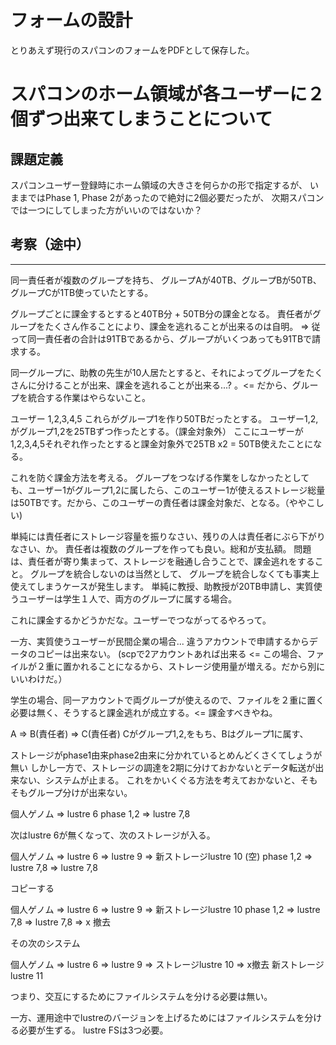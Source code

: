 
# フォームの設計

とりあえず現行のスパコンのフォームをPDFとして保存した。

# スパコンのホーム領域が各ユーザーに２個ずつ出来てしまうことについて

## 課題定義

スパコンユーザー登録時にホーム領域の大きさを何らかの形で指定するが、
いままではPhase 1, Phase 2があったので絶対に2個必要だったが、
次期スパコンでは一つにしてしまった方がいいのではないか？

## 考察（途中）

---

同一責任者が複数のグループを持ち、
グループAが40TB、グループBが50TB、グループCが1TB使っていたとする。

グループごとに課金するとすると40TB分 + 50TB分の課金となる。
責任者がグループをたくさん作ることにより、課金を逃れることが出来るのは自明。
=> 従って同一責任者の合計は91TBであるから、グループがいくつあっても91TBで請求する。

同一グループに、助教の先生が10人居たとすると、それによってグループをたくさんに分けることが出来、課金を逃れることが出来る...? 。<= だから、グループを統合する作業はやらないこと。

ユーザー 1,2,3,4,5
これらがグループ1を作り50TBだったとする。
ユーザー1,2,がグループ1,2を25TBずつ作ったとする。（課金対象外）
ここにユーザーが1,2,3,4,5それぞれ作ったとすると課金対象外で25TB x2 = 50TB使えたことになる。

これを防ぐ課金方法を考える。
グループをつなげる作業をしなかったとしても、ユーザー1がグループ1,2に属したら、このユーザー1が使えるストレージ総量は50TBです。だから、このユーザーの責任者は課金対象だ、となる。（ややこしい)


単純には責任者にストレージ容量を振りなさい、残りの人は責任者にぶら下がりなさい、か。
責任者は複数のグループを作っても良い。総和が支払額。
問題は、責任者が寄り集まって、ストレージを融通し合うことで、課金逃れをすること。
グループを統合しないのは当然として、
グループを統合しなくても事実上使えてしまうケースが発生します。
単純に教授、助教授が20TB申請し、実質使うユーザーは学生１人で、両方のグループに属する場合。

これに課金するかどうかだな。ユーザーでつながってるやろって。


一方、実質使うユーザーが民間企業の場合... 違うアカウントで申請するからデータのコピーは出来ない。
(scpで2アカウントあれば出来る <= この場合、ファイルが２重に置かれることになるから、ストレージ使用量が増える。だから別にいいわけだ。）



学生の場合、同一アカウントで両グループが使えるので、ファイルを２重に置く必要は無く、そうすると課金逃れが成立する。<= 課金すべきやね。






A => B(責任者) => C(責任者)
Cがグループ1,2,をもち、Bはグループ1に属す、



ストレージがphase1由来phase2由来に分かれているとめんどくさくてしょうが無い
しかし一方で、ストレージの調達を2期に分けておかないとデータ転送が出来ない、システムが止まる。
これをかいくぐる方法を考えておかないと、そもそもグループ分けが出来ない。

個人ゲノム => lustre 6
phase 1,2 => lustre 7,8



次はlustre 6が無くなって、次のストレージが入る。

個人ゲノム => lustre 6 => lustre 9
                      => 新ストレージlustre 10 (空)
phase 1,2 => lustre 7,8  => lustre 7,8


コピーする

個人ゲノム => lustre 6 => lustre 9
                      => 新ストレージlustre 10 
phase 1,2  => lustre 7,8  => lustre 7,8 => x 撤去

その次のシステム

個人ゲノム => lustre 6 => lustre 9
                      => ストレージlustre 10  => x撤去
新ストレージ lustre 11


つまり、交互にするためにファイルシステムを分ける必要は無い。


一方、運用途中でlustreのバージョンを上げるためにはファイルシステムを分ける必要が生ずる。
lustre FSは3つ必要。







